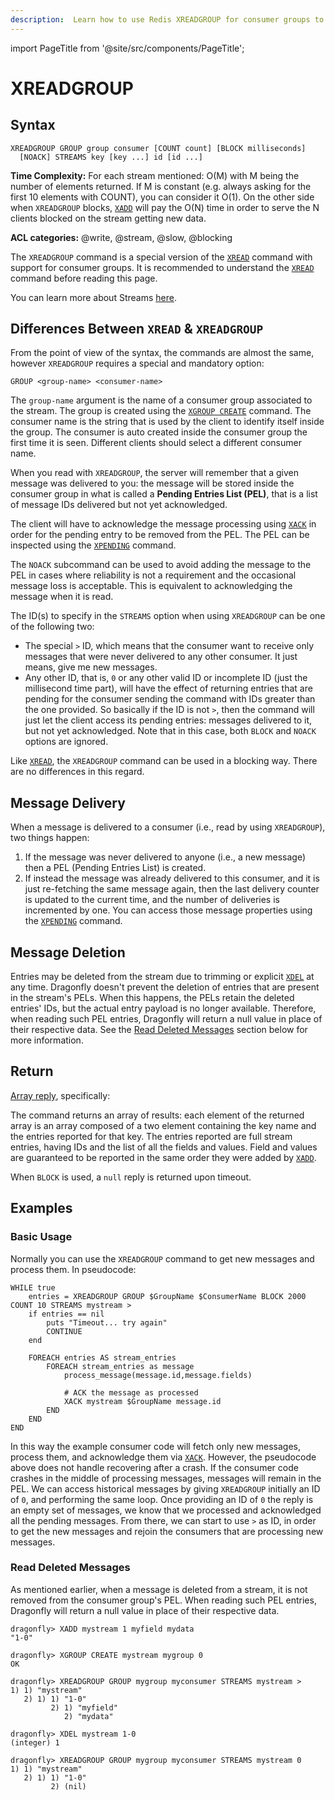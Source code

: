 ```yaml
---
description:  Learn how to use Redis XREADGROUP for consumer groups to read from streams.
---
```


import PageTitle from '@site/src/components/PageTitle';

# XREADGROUP

<PageTitle title="Redis XREADGROUP Command (Documentation) | Dragonfly" />

## Syntax

	XREADGROUP GROUP group consumer [COUNT count] [BLOCK milliseconds]
      [NOACK] STREAMS key [key ...] id [id ...]

**Time Complexity:** For each stream mentioned: O(M) with M being the number of elements returned.
If M is constant (e.g. always asking for the first 10 elements with COUNT), you can consider it O(1).
On the other side when `XREADGROUP` blocks, [`XADD`](./xadd.md) will pay the O(N) time in order to serve the N clients blocked on the stream getting new data.

**ACL categories:** @write, @stream, @slow, @blocking

The `XREADGROUP` command is a special version of the [`XREAD`](./xread.md) command with support for consumer groups.
It is recommended to understand the [`XREAD`](./xread.md) command before reading this page.

You can learn more about Streams [here](https://redis.io/docs/data-types/streams/).

## Differences Between `XREAD` & `XREADGROUP`

From the point of view of the syntax, the commands are almost the same, however `XREADGROUP` requires a special and mandatory option:

```text
GROUP <group-name> <consumer-name>
```

The `group-name` argument is the name of a consumer group associated to the stream.
The group is created using the [`XGROUP CREATE`](./xgroup-create.md) command.
The consumer name is the string that is used by the client to identify itself inside the group.
The consumer is auto created inside the consumer group the first time it is seen.
Different clients should select a different consumer name.

When you read with `XREADGROUP`, the server will remember that a given message was delivered to you:
the message will be stored inside the consumer group in what is called a **Pending Entries List (PEL)**,
that is a list of message IDs delivered but not yet acknowledged.

The client will have to acknowledge the message processing using [`XACK`](./xack.md) in order for the pending entry to be removed from the PEL.
The PEL can be inspected using the [`XPENDING`](./xpending.md) command.

The `NOACK` subcommand can be used to avoid adding the message to the PEL in cases where reliability is not a requirement and the occasional message loss is acceptable.
This is equivalent to acknowledging the message when it is read.

The ID(s) to specify in the `STREAMS` option when using `XREADGROUP` can be one of the following two:

- The special `>` ID, which means that the consumer want to receive only messages that were never delivered to any other consumer.
  It just means, give me new messages. 
- Any other ID, that is, `0` or any other valid ID or incomplete ID (just the millisecond time part),
  will have the effect of returning entries that are pending for the consumer sending the command with IDs greater than the one provided.
  So basically if the ID is not `>`, then the command will just let the client access its pending entries: messages delivered to it, but not yet acknowledged.
  Note that in this case, both `BLOCK` and `NOACK` options are ignored.

Like [`XREAD`](./xread.md), the `XREADGROUP` command can be used in a blocking way.
There are no differences in this regard.

## Message Delivery

When a message is delivered to a consumer (i.e., read by using `XREADGROUP`), two things happen:

1. If the message was never delivered to anyone (i.e., a new message) then a PEL (Pending Entries List) is created.
2. If instead the message was already delivered to this consumer, and it is just re-fetching the same message again,
   then the last delivery counter is updated to the current time, and the number of deliveries is incremented by one.
   You can access those message properties using the [`XPENDING`](./xpending.md) command.

## Message Deletion

Entries may be deleted from the stream due to trimming or explicit [`XDEL`](./xdel.md) at any time.
Dragonfly doesn't prevent the deletion of entries that are present in the stream's PELs.
When this happens, the PELs retain the deleted entries' IDs, but the actual entry payload is no longer available.
Therefore, when reading such PEL entries, Dragonfly will return a null value in place of their respective data.
See the [Read Deleted Messages](#read-deleted-messages) section below for more information.

## Return

[Array reply](https://redis.io/docs/reference/protocol-spec/#arrays), specifically:

The command returns an array of results: each element of the returned array is an array composed of a two element containing the key name and the entries reported for that key.
The entries reported are full stream entries, having IDs and the list of all the fields and values.
Field and values are guaranteed to be reported in the same order they were added by [`XADD`](./xadd.md).

When `BLOCK` is used, a `null` reply is returned upon timeout.

## Examples

### Basic Usage

Normally you can use the `XREADGROUP` command to get new messages and process them. In pseudocode:

```shell
WHILE true
    entries = XREADGROUP GROUP $GroupName $ConsumerName BLOCK 2000 COUNT 10 STREAMS mystream >
    if entries == nil
        puts "Timeout... try again"
        CONTINUE
    end

    FOREACH entries AS stream_entries
        FOREACH stream_entries as message
            process_message(message.id,message.fields)

            # ACK the message as processed
            XACK mystream $GroupName message.id
        END
    END
END
```

In this way the example consumer code will fetch only new messages, process them, and acknowledge them via [`XACK`](./xack.md).
However, the pseudocode above does not handle recovering after a crash.
If the consumer code crashes in the middle of processing messages, messages will remain in the PEL.
We can access historical messages by giving `XREADGROUP` initially an ID of `0`, and performing the same loop.
Once providing an ID of `0` the reply is an empty set of messages, we know that we processed and acknowledged all the pending messages.
From there, we can start to use `>` as ID, in order to get the new messages and rejoin the consumers that are processing new messages.

### Read Deleted Messages

As mentioned earlier, when a message is deleted from a stream, it is not removed from the consumer group's PEL.
When reading such PEL entries, Dragonfly will return a null value in place of their respective data.

```shell
dragonfly> XADD mystream 1 myfield mydata
"1-0"

dragonfly> XGROUP CREATE mystream mygroup 0
OK

dragonfly> XREADGROUP GROUP mygroup myconsumer STREAMS mystream >
1) 1) "mystream"
   2) 1) 1) "1-0"
         2) 1) "myfield"
            2) "mydata"

dragonfly> XDEL mystream 1-0
(integer) 1

dragonfly> XREADGROUP GROUP mygroup myconsumer STREAMS mystream 0
1) 1) "mystream"
   2) 1) 1) "1-0"
         2) (nil)
```
